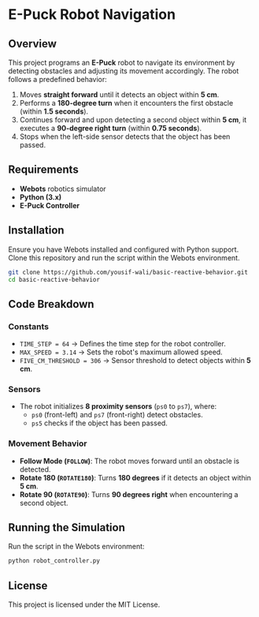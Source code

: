 # E-Puck Robot Navigation

## Overview

This project programs an **E-Puck** robot to navigate its environment by detecting obstacles and adjusting its movement accordingly. The robot follows a predefined behavior:

1. Moves **straight forward** until it detects an object within **5 cm**.
2. Performs a **180-degree turn** when it encounters the first obstacle (within **1.5 seconds**).
3. Continues forward and upon detecting a second object within **5 cm**, it executes a **90-degree right turn** (within **0.75 seconds**).
4. Stops when the left-side sensor detects that the object has been passed.

## Requirements

- **Webots** robotics simulator
- **Python (3.x)**
- **E-Puck Controller**

## Installation

Ensure you have Webots installed and configured with Python support. Clone this repository and run the script within the Webots environment.

```bash
git clone https://github.com/yousif-wali/basic-reactive-behavior.git
cd basic-reactive-behavior
```

## Code Breakdown

### Constants
- `TIME_STEP = 64` → Defines the time step for the robot controller.
- `MAX_SPEED = 3.14` → Sets the robot's maximum allowed speed.
- `FIVE_CM_THRESHOLD = 306` → Sensor threshold to detect objects within **5 cm**.

### Sensors
- The robot initializes **8 proximity sensors** (`ps0` to `ps7`), where:
  - `ps0` (front-left) and `ps7` (front-right) detect obstacles.
  - `ps5` checks if the object has been passed.

### Movement Behavior
- **Follow Mode (`FOLLOW`)**: The robot moves forward until an obstacle is detected.
- **Rotate 180 (`ROTATE180`)**: Turns **180 degrees** if it detects an object within **5 cm**.
- **Rotate 90 (`ROTATE90`)**: Turns **90 degrees right** when encountering a second object.

## Running the Simulation

Run the script in the Webots environment:

```bash
python robot_controller.py
```

## License

This project is licensed under the MIT License.
